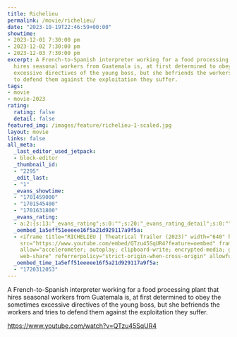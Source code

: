 ```yaml
---
title: Richelieu
permalink: /movie/richelieu/
date: "2023-10-19T22:46:59+00:00"
showtime:
- 2023-12-01 7:30:00 pm
- 2023-12-02 7:30:00 pm
- 2023-12-03 7:30:00 pm
excerpt: A French-to-Spanish interpreter working for a food processing plant that
  hires seasonal workers from Guatemala is, at first determined to obey the sometimes
  excessive directives of the young boss, but she befriends the workers and tries
  to defend them against the exploitation they suffer.
tags:
- movie
- movie-2023
rating:
  rating: false
  detail: false
featured_img: /images/feature/richelieu-1-scaled.jpg
layout: movie
links: false
all_meta:
  _last_editor_used_jetpack:
  - block-editor
  _thumbnail_id:
  - "2295"
  _edit_last:
  - "1"
  _evans_showtime:
  - "1701459000"
  - "1701545400"
  - "1701631800"
  _evans_rating:
  - a:2:{s:13:"_evans_rating";s:0:"";s:20:"_evans_rating_detail";s:0:"";}
  _oembed_1a5eff51eeeee16f5a21d929117a9f5a:
  - <iframe title="RICHELIEU | Theatrical Trailer (2023)" width="640" height="360"
    src="https://www.youtube.com/embed/QTzu45SqUR4?feature=oembed" frameborder="0"
    allow="accelerometer; autoplay; clipboard-write; encrypted-media; gyroscope; picture-in-picture;
    web-share" referrerpolicy="strict-origin-when-cross-origin" allowfullscreen></iframe>
  _oembed_time_1a5eff51eeeee16f5a21d929117a9f5a:
  - "1720312053"
---
```


A French-to-Spanish interpreter working for a food processing plant that hires seasonal workers from Guatemala is, at first determined to obey the sometimes excessive directives of the young boss, but she befriends the workers and tries to defend them against the exploitation they suffer.

https://www.youtube.com/watch?v=QTzu45SqUR4 
